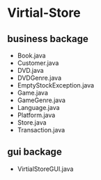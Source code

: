 # Virtial-Store
## business backage
* Book.java
* Customer.java
* DVD.java
* DVDGenre.java
* EmptyStockException.java
* Game.java
* GameGenre.java
* Language.java
* Platform.java
* Store.java
* Transaction.java

## gui backage
* VirtialStoreGUI.java



